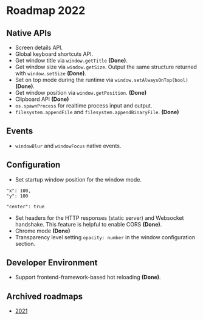 # Roadmap 2022

## Native APIs

- Screen details API.
- Global keyboard shortcuts API.
- Get window title via `window.getTitle` **(Done)**.
- Get window size via `window.getSize`. Output the same structure returned with `window.setSize` **(Done)**.
- Set on top mode during the runtime via `window.setAlwaysOnTop(bool)` **(Done)**.
- Get window position via `window.getPosition`. **(Done)**
- Clipboard API **(Done)**
- `os.spawnProcess` for realtime process input and output.
- `filesystem.appendFile` and `filesystem.appendBinaryFile`. **(Done)**

## Events

- `windowBlur` and `windowFocus` native events.


## Configuration

- Set startup window position for the window mode.

```
"x": 100,
"y": 100
```
```
"center": true
```
- Set headers for the HTTP responses (static server) and Websocket handshake. This feature is helpful to enable CORS **(Done)**. 
- Chrome mode **(Done)**
- Transparency level setting `opacity: number` in the window configuration section.

## Developer Environment

- Support frontend-framework-based hot reloading **(Done)**.

## Archived roadmaps

- [2021](archive/2021.md)
